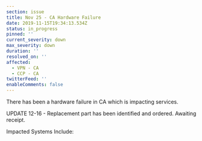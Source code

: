 ```yaml
---
section: issue
title: Nov 25 - CA Hardware Failure
date: 2019-11-15T19:34:13.534Z
status: in_progress
pinned: ''
current_severity: down
max_severity: down
duration: ''
resolved_on: ''
affected:
  - VPN - CA
  - CCP - CA
twitterFeed: ''
enableComments: false
---
```

There has been a hardware failure in CA which is impacting services.

UPDATE 12-16 - Replacement part has been identified and ordered.  Awaiting receipt.

Impacted Systems Include:
